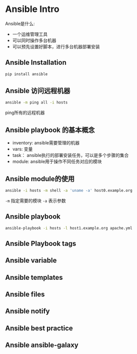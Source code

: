 # Ansible Intro

Ansible是什么:
- 一个运维管理工具
- 可以同时操作多台机器
- 可以预先设置好脚本，进行多台机器部署安装

## Ansible Installation

```sh
pip install ansible
```

## Ansible 访问远程机器

```sh 
ansible -m ping all -i hosts
```

ping所有的远程机器

## Ansible playbook 的基本概念 

- inventory: ansible需要管理的机器
- vars: 变量
- task： ansible执行的部署安装任务，可以是多个步骤的集合
- module: ansible用于操作不同任务对应的模块

## Ansible module的使用

```sh
ansible -i hosts -m shell -a 'uname -a' host0.example.org
```

```-m``` 指定需要的模块 ```-a``` 表示参数

## Ansible playbook

```sh
ansible-playbook -i hosts -l host1.example.org apache.yml
```

## Ansible Playbook tags

## Ansible variable

## Ansible templates

## Ansible files

## Ansible notify

## Ansible best practice

## Ansible ansible-galaxy